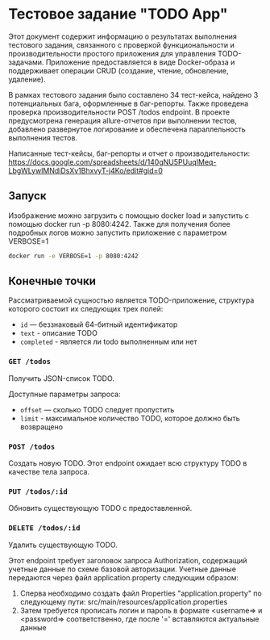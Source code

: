 # Тестовое задание "TODO App"

Этот документ содержит информацию о результатах выполнения тестового задания, связанного с проверкой функциональности и производительности простого приложения для управления TODO-задачами. Приложение предоставляется в виде Docker-образа и поддерживает операции CRUD (создание, чтение, обновление, удаление).

В рамках тестового задания было составлено 34 тест-кейса, найдено 3 потенциальных бага, оформленные в баг-репорты. Также проведена проверка производительности POST /todos endpoint.
В проекте предусмотрена генерация allure-отчетов при выполнении тестов, добавлено развернутое логирование и обеспечена параллельность выполнения тестов.

Написанные тест-кейсы, баг-репорты и отчет о производительности: https://docs.google.com/spreadsheets/d/140gNU5PUuqIMeq-LbgWLywlMNdiDsXv1BhxvyT-j4Ko/edit#gid=0

## Запуск

Изображение можно загрузить с помощью docker load и запустить с помощью docker run -p 8080:4242. Также для получения более подробных логов можно запустить приложение с параметром VERBOSE=1
```bash
docker run -e VERBOSE=1 -p 8080:4242
```

## Конечные точки

Рассматриваемой сущностью является TODO-приложение, структура которого состоит их следующих трех полей:
* `id` — беззнаковый 64-битный идентификатор
* `text` - описание TODO
* `completed` - является ли todo выполненным или нет

### `GET /todos`

Получить JSON-список TODO.

Доступные параметры запроса:
* `offset` — сколько TODO следует пропустить
* `limit` - максимальное количество TODO, которое должно быть возвращено

### `POST /todos`

Создать новую TODO. Этот endpoint ожидает всю структуру TODO в качестве тела запроса.

### `PUT /todos/:id`

Обновить существующую TODO с предоставленной.

### `DELETE /todos/:id`

Удалить существующую TODO.

Этот endpoint требует заголовок запроса Authorization, содержащий учетные данные по схеме базовой авторизации. 
Учетные данные передаются через файл application.property следующим образом:
1) Сперва необходимо создать файл Properties "application.property" по следующему пути: src/main/resources/application.properties
2) Затем требуется прописать логин и пароль в формате <username=> и <password=> соответственно, где после '=' вставляются актуальные данные